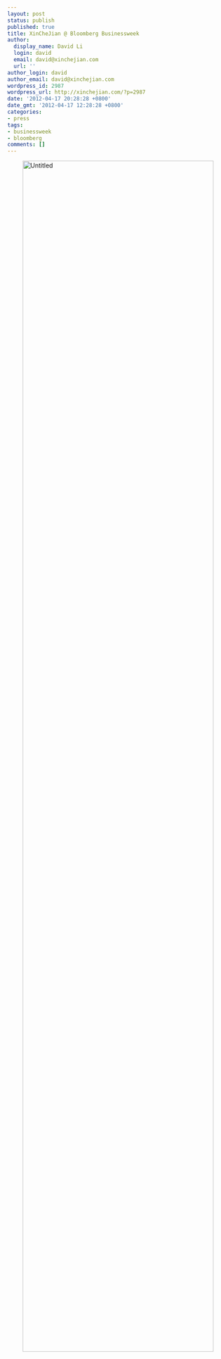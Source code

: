 ```yaml
---
layout: post
status: publish
published: true
title: XinCheJian @ Bloomberg Businessweek
author:
  display_name: David Li
  login: david
  email: david@xinchejian.com
  url: ''
author_login: david
author_email: david@xinchejian.com
wordpress_id: 2987
wordpress_url: http://xinchejian.com/?p=2987
date: '2012-04-17 20:28:28 +0800'
date_gmt: '2012-04-17 12:28:28 +0800'
categories:
- press
tags:
- businessweek
- bloomberg
comments: []
---
```

<p><img style="display:block; margin-left:auto; margin-right:auto;" src="http:&#47;&#47;xinchejian.com&#47;wp-content&#47;uploads&#47;2012&#47;04&#47;untitled.jpg" alt="Untitled" title="untitled.jpg" border="0" width="435" height="2709" &#47;></p>
